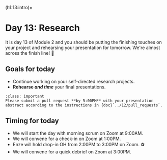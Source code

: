 (h1:13:intro)=
# Day 13: Research

It is day 13 of Module 2 and you should be putting the finishing touches on your project and rehearsing your presentation for tomorrow.
We're almost across the finish line! 🏁



## Goals for today

- Continue working on your self-directed research projects.
- **Rehearse _and time_** your final presentations.

```{admonition} Milestone
:class: important
Please submit a pull request **by 5:00PM** with your presentation abstract according to the instructions in {doc}`../12/pull_requests`.
```


## Timing for today

- We will start the day with morning scrum on Zoom at 9:00AM.
- We will convene for a check-in on Zoom at 1:00PM.
- Enze will hold drop-in OH from 2:00PM to 3:00PM on Zoom. ⚽
- We will convene for a quick debrief on Zoom at 3:00PM.



<!-- ## Activities for today

```{tableofcontents}
``` -->


